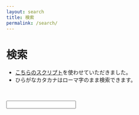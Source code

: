 ```yaml
---
layout: search
title: 検索
permalink: /search/
---
```

<h1>検索</h1>

<ul>
<li><a href="http://la.ma.la/search.html">こちらのスクリプト</a>を使わせていただきました。
<li>ひらがなカタカナはローマ字のまま検索できます。
</ul>
<br>

<input type="text" id="q" onkeyup="do_find(this.value)" onkeydown="key(event.keyCode)" autocomplete="off">　<span id="stat"></span>
<div id="navi"></div>
<div id="result"></div>
<script>
window.onload=function(){
	gid("q").focus();
}
//Stringの拡張
{
	$_ = String.prototype;
	//一括置換
	$_.mReplace = function(pat,flag){
		var temp = this;
		if(!flag){flag=""}
		for(var i in pat){
			var re = new RegExp(i,flag);
			temp = temp.replace(re,pat[i])
		}
		return temp;
	};
}
// Date の拡張
{
	$_ = Date.prototype;
	//日付の書式
	$_.format = "yyyy-mm-dd HH:MM:SS";
	$_.formatTime = function(format){
		var yy;
		var o = {
			yyyy : ((yy = this.getYear()) < 2000)? yy+1900 : yy,
			mm   : this.getMonth() + 1,
			dd   : this.getDate(),
			HH   : this.getHours(),
			MM   : this.getMinutes(),
			SS   : this.getSeconds()
		}
		for(var i in o){
			if (o[i] < 10) o[i] = "0" + o[i];
		}
		return (format) ? format.mReplace(o) : this.format.mReplace(o);
	}
}
</script>
<script>
var start = new Date().getTime();
var bodylist = [];
var st = gid("stat");
var re = gid("result");
var nv = gid("navi");
var max = 10;
var KC = {
	enter: 13,
	left : 37,
	right: 39
};
function gid(id){
	return document.getElementById(id);
}
function ignore_case(){
	var a = arguments;
	return "[" + a[0] + a[0].toUpperCase() + "]"
}
function do_find(v){
	if(this.lastquery == v){return}
	this.lastquery = v;
	var re = find(v);
	if(re.length){
		pagenavi(re);
		view(re)
	}
}
function key(c){
	switch(c){
		case KC.enter: mv(1);break;
		case KC.left : mv(-1);break;
		case KC.right: mv(1);break;
	}
}
function find(v){
	var query = v;
	if(!v){return []}
	var aimai;
	if(query){
		aimai = roma2.fuzzy(query);
		aimai = aimai.replace(/[a-z]/g,ignore_case);
		try{
			reg = new RegExp(aimai,"g");
		}catch(e){
			reg = /(.)/g;
		}
	}else{
		reg = /(.)/g;
	}
	var start = new Date().getTime();
	var result = [];
	for(var i=0;i<data.length;i++){
		//var s = data[i].body;
		var s = bodylist[i];
		var res = reg.exec(s);
		if(!res){continue}
		var len = res[0].length;
		var idx = res.index;
		if(idx != -1){
			result.push([i,idx,len]);
		}
	}
	st.innerHTML = result.length +"件ヒット / "+ data.length+"件中";
	var end = new Date().getTime();
	window.status = (end-start) + " ms";
	return result;
}
function time2date(time){
	if(!this.cache){this.cache = {}};
	if(this.cache[time]) return this.cache[time];
	var d = new Date(time*1000);
	this.cache[time] = d.formatTime("yyyy年mm月dd日");
	return this.cache[time];
}
function snippet(body,idx,len){
	var start = idx - 20;
	return [
		body.substring(start,idx),
		,"<b>"
		,body.substr(idx,len)
		,"</b>"
		,body.substr(idx+len,50),
	].join("");
}
function pagenavi(result){
	var len = result.length;
	var ct = Math.ceil(len/max);
	var buf = [];
	for(var i=0;i<ct;i++){
		buf.push(
			"<span onclick='view(\"\","
			,i+1
			,");sw(",i,")'>"
			,i+1
			,"</span>"
		);
	}
	nv.innerHTML = buf.join("");
	sw(0);
}
function sw(t){
	var span = nv.getElementsByTagName("span");
	for(var i=0;i<span.length;i++){
		span[i].className = (i==t)?"selected":"";
	}
}
function mv(to){
	var span = nv.getElementsByTagName("span");
	var current;
	if(!span.length){return}
	for(var i=0;i<span.length;i++){
		if(span[i].className == "selected"){
			current = i;break;
		}
	}
	var moveto = current+to;
	if(moveto < 0){return}
	if(moveto > span.length-1){moveto=0}
	sw(moveto);
	view("",moveto+1)
}
function view(result,offset){
	if(!offset){offset = 1}
	if(!result){
		result = this.last.reverse();
	}else{
		this.last = result;
	}
	var r = result.reverse();
	var buf = ["<dl>"];
	var count = 0;
	for(var i=(offset-1)*10;i<r.length;i++){
		count++;
		if(count > max){break}
		var num = r[i][0];
		var idx = r[i][1];
		var len = r[i][2];
		with(data[num]){
			buf.push(
				"<dt><a href='",file,"'>"
				,title||"無題","</a>"
				,"<dd>"
				,snippet(bodylist[num],idx,len)
				,"<br><span>"
				,"作成日:",time2date(ctime)
				,(time2date(ctime)!=time2date(mtime))?
					"(更新日"+time2date(mtime)+")":""
				,"</span><br>"
			);
		}
	}
	re.innerHTML = buf.join("");
}
for(var i=0;i<data.length;i++){
	bodylist.push(data[i].body);
}
var bodyidx = bodylist.join("<>");
var end = new Date().getTime();
window.status = (end-start) + " ms";
</script>
